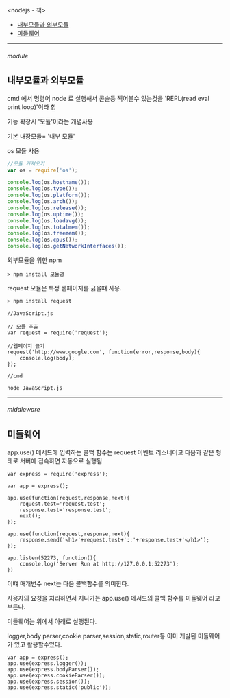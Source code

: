 <nodejs - 책>

- [내부모듈과 외부모듈](#module)
- [미들웨어](#middleware)

---


###### module

내부모듈과 외부모듈
-

cmd 에서 명령어 node 로 실행해서 콘솔등 찍어볼수 있는것을 'REPL(read eval print loop)'이라 함

기능 확장시 '모듈'이라는 개념사용

기본 내장모듈= '내부 모듈'

[](https://nodejs.org/api)

os 모듈 사용

```js
//모듈 가져오기
var os = require('os');

console.log(os.hostname());
console.log(os.type());
console.log(os.platform());
console.log(os.arch());
console.log(os.release());
console.log(os.uptime());
console.log(os.loadavg());
console.log(os.totalmem());
console.log(os.freemem());
console.log(os.cpus());
console.log(os.getNetworkInterfaces());


```

외부모듈을 위한 npm
[](https://npmjs.org/)

```
> npm install 모듈명
```

request 모듈은 특정 웹페이지를 긁을떄 사용.

```js
> npm install request
```

```
//JavaScript.js

// 모듈 추출
var request = require('request');

//웹페이지 긁기
request('http://www.google.com', function(error,response,body){
    console.log(body);
});
```

```
//cmd

node JavaScript.js
```




---


###### middleware

미들웨어
-


app.use() 메서드에 입력하는 콜백 함수는 request 이벤트 리스너이고 다음과 같은 형태로 서버에 접속하면 자동으로 실행됨

```
var express = require('express');

var app = express();

app.use(function(request,response,next){
    request.test='request.test';
    response.test='response.test';
    next();
});

app.use(function(request,response,next){
    response.send('<h1>'+request.test+'::'+response.test+'</h1>');
});

app.listen(52273, function(){
    console.log('Server Run at http://127.0.0.1:52273');
})
```

이떄 매개변수 next는 다음 콜백함수를 의미한다.

사용자의 요청을 처리하면서 지나가는 app.use() 메서드의 콜백 함수를 미들웨어 라고 부른다.

미들웨어는 위에서 아래로 실행된다.

logger,body parser,cookie parser,session,static,router등 이미 개발된 미들웨어가 있고 활용할수있다.

```
var app = express();
app.use(express.logger());
app.use(express.bodyParser());
app.use(express.cookieParser());
app.use(express.session());
app.use(express.static('public'));
```
